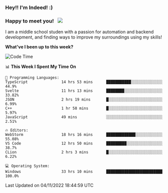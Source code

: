 ### Hey!! I'm Indeed! :) 

### Happy to meet you! &nbsp; ![](https://visitor-badge.glitch.me/badge?page_id=Indeedornot.Indeedornot)

I am a middle school studen with a passion for automation and backend development, and finding ways to improve my surroundings using my skills!

**What've I been up to this week?** 

<!--START_SECTION:waka-->
![Code Time](http://img.shields.io/badge/Code%20Time-572%20hrs%2040%20mins-blue)

📊 **This Week I Spent My Time On** 

```text
💬 Programming Languages: 
TypeScript               14 hrs 53 mins      ███████████░░░░░░░░░░░░░░   44.9% 
Svelte                   11 hrs 13 mins      ████████░░░░░░░░░░░░░░░░░   33.82% 
JSON                     2 hrs 19 mins       █░░░░░░░░░░░░░░░░░░░░░░░░   6.99% 
C++                      1 hr 58 mins        █░░░░░░░░░░░░░░░░░░░░░░░░   5.97% 
JavaScript               49 mins             ░░░░░░░░░░░░░░░░░░░░░░░░░   2.51%

🔥 Editors: 
WebStorm                 18 hrs 16 mins      █████████████░░░░░░░░░░░░   55.08% 
VS Code                  12 hrs 50 mins      █████████░░░░░░░░░░░░░░░░   38.7% 
CLion                    2 hrs 3 mins        █░░░░░░░░░░░░░░░░░░░░░░░░   6.22%

💻 Operating System: 
Windows                  33 hrs 10 mins      █████████████████████████   100.0%

```


 Last Updated on 04/11/2022 18:44:59 UTC
<!--END_SECTION:waka-->
